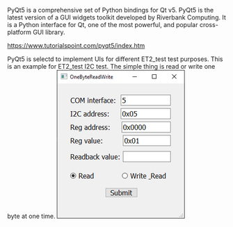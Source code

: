 PyQt5 is a comprehensive set of Python bindings for Qt v5. PyQt5 is the latest version of a GUI widgets toolkit developed by Riverbank Computing. It is a Python interface for Qt, one of the most powerful, and popular cross-platform GUI library.

https://www.tutorialspoint.com/pyqt5/index.htm

PyQt5 is selectd to implement UIs for different ET2_test test purposes.
This is an example for ET2_test I2C test. The simple thing is read or write one byte at one time.
![ET2_test onebytereadwriteUI](https://github.com/xinghuang077/ET2_test/blob/main/I2C_Config_test/IMGs/OneByteReadWriteUI.png)
